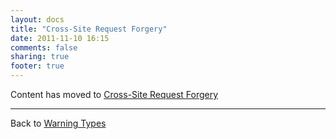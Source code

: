 ```yaml
---
layout: docs
title: "Cross-Site Request Forgery"
date: 2011-11-10 16:15
comments: false
sharing: true
footer: true
---
```


<script>
window.location.replace("http://brakemanscanner.org/docs/warning_types/cross-site_request_forgery/");
</script>

Content has moved to [Cross-Site Request Forgery](/docs/warning_types/cross-site_request_forgery/)

---
Back to [Warning Types](/docs/warning_types)

